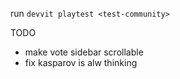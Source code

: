 run `devvit playtest <test-community>`

TODO
- make vote sidebar scrollable
- fix kasparov is alw thinking
